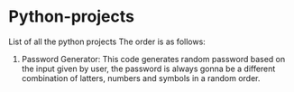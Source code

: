 # Python-projects
List of all the python projects
The order is as follows: 
1) Password Generator: This code generates random password based on the input given by user, the password is always gonna be a different combination of latters, numbers and symbols in a random order.
